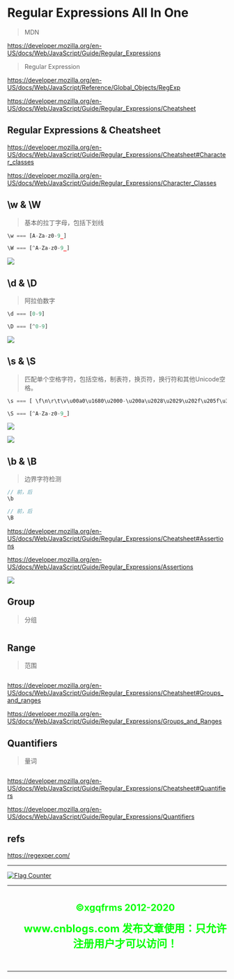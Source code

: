 # Regular Expressions All In One

> MDN

https://developer.mozilla.org/en-US/docs/Web/JavaScript/Guide/Regular_Expressions

> Regular Expression 

https://developer.mozilla.org/en-US/docs/Web/JavaScript/Reference/Global_Objects/RegExp

https://developer.mozilla.org/en-US/docs/Web/JavaScript/Guide/Regular_Expressions/Cheatsheet


## Regular Expressions & Cheatsheet


https://developer.mozilla.org/en-US/docs/Web/JavaScript/Guide/Regular_Expressions/Cheatsheet#Character_classes

https://developer.mozilla.org/en-US/docs/Web/JavaScript/Guide/Regular_Expressions/Character_Classes

## \w & \W

> 基本的拉丁字母，包括下划线

```js
\w === [A-Za-z0-9_]

\W === [^A-Za-z0-9_]
```

![](https://img2020.cnblogs.com/blog/740516/202008/740516-20200825111151210-735508996.png)


## \d & \D

> 阿拉伯数字

```js
\d === [0-9]

\D === [^0-9]
```

![](https://img2020.cnblogs.com/blog/740516/202008/740516-20200825111405036-1061956750.png)


## \s & \S

> 匹配单个空格字符，包括空格，制表符，换页符，换行符和其他Unicode空格。

```js
\s === [ \f\n\r\t\v\u00a0\u1680\u2000-\u200a\u2028\u2029\u202f\u205f\u3000\ufeff]

\S === [^A-Za-z0-9_]
```

![](https://img2020.cnblogs.com/blog/740516/202008/740516-20200825111546426-1438500083.png)

![](https://img2020.cnblogs.com/blog/740516/202008/740516-20200825111938606-1257744291.png)


## \b & \B

> 边界字符检测

```js
// 前，后
\b 

// 前，后
\B 

```

https://developer.mozilla.org/en-US/docs/Web/JavaScript/Guide/Regular_Expressions/Cheatsheet#Assertions

https://developer.mozilla.org/en-US/docs/Web/JavaScript/Guide/Regular_Expressions/Assertions

![](https://img2020.cnblogs.com/blog/740516/202008/740516-20200825112853169-48695023.png)


## Group

> 分组

```js

```

## Range

> 范围

```js

```

https://developer.mozilla.org/en-US/docs/Web/JavaScript/Guide/Regular_Expressions/Cheatsheet#Groups_and_ranges

https://developer.mozilla.org/en-US/docs/Web/JavaScript/Guide/Regular_Expressions/Groups_and_Ranges


## Quantifiers

> 量词

```js

```

https://developer.mozilla.org/en-US/docs/Web/JavaScript/Guide/Regular_Expressions/Cheatsheet#Quantifiers

https://developer.mozilla.org/en-US/docs/Web/JavaScript/Guide/Regular_Expressions/Quantifiers


## refs

https://regexper.com/


***

<div>
  <a href="https://info.flagcounter.com/QIXi">
    <img src="https://s11.flagcounter.com/count2/QIXi/bg_000000/txt_00FF00/border_FF00FF/columns_3/maxflags_12/viewers_0/labels_1/pageviews_1/flags_0/percent_1/" alt="Flag Counter" border="0">
  </a>
</div>


***

<blockquote style="display: flex; flex-flow: column; align-items: center; justify-content: center; text-align: center; border: none;">
  <h3><strong><span style="font-size: 16pt; color: #00ff00;">&copyxgqfrms 2012-<span data-uid="copyright-aside">2020</span></strong></span</h3>
  <p><span style="font-size: 18pt; color: #00ff00;"><strong>www.cnblogs.com 发布文章使用：只允许注册用户才可以访问！</strong></span></p>
</blockquote>

***
